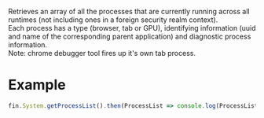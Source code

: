 Retrieves an array of all the processes that are currently running across all runtimes (not including ones in a foreign security realm context).
<br>Each process has a type (browser, tab or GPU), identifying information (uuid and name of the corresponding parent application) and diagnostic process information.
<br>Note: chrome debugger tool fires up it's own tab process.
# Example
```js
fin.System.getProcessList().then(ProcessList => console.log(ProcessList)).catch(err => console.log(err));
```
